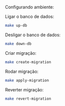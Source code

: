 Configurando ambiente:

Ligar o banco de dados:
```bash
make up-db
```

Desligar o banco de dados:
```bash
make down-db
```

Criar migração:
```bash
make create-migration
```

Rodar migração:
```bash
make apply-migration
```

Reverter migração:
```bash
make revert-migration
```